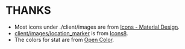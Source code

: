 # THANKS

* Most icons under ./client/images are from [Icons - Material Design](https://material.io/tools/icons/).
* [client/images/location_marker](client/images/location_marker.png) is from [Icons8](https://icons8.com/icons).
* The colors for stat are from [Open Color](https://yeun.github.io/open-color/).